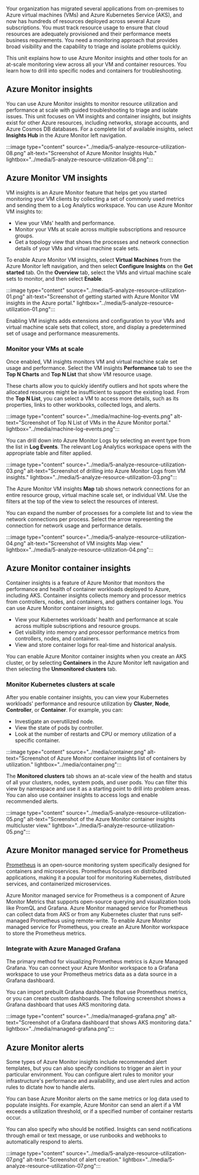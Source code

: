 Your organization has migrated several applications from on-premises to Azure virtual machines (VMs) and Azure Kubernetes Service (AKS), and now has hundreds of resources deployed across several Azure subscriptions. You must track resource usage to ensure that cloud resources are adequately provisioned and their performance meets business requirements. You need a monitoring approach that provides broad visibility and the capability to triage and isolate problems quickly.

This unit explains how to use Azure Monitor insights and other tools for an at-scale monitoring view across all your VM and container resources. You learn how to drill into specific nodes and containers for troubleshooting.

## Azure Monitor insights

You can use Azure Monitor insights to monitor resource utilization and performance at scale with guided troubleshooting to triage and isolate issues. This unit focuses on VM insights and container insights, but insights exist for other Azure resources, including networks, storage accounts, and Azure Cosmos DB databases. For a complete list of available insights, select **Insights Hub** in the Azure Monitor left navigation.

:::image type="content" source="../media/5-analyze-resource-utilization-08.png" alt-text="Screenshot of Azure Monitor Insights Hub." lightbox="../media/5-analyze-resource-utilization-08.png":::


## Azure Monitor VM insights

VM insights is an Azure Monitor feature that helps get you started monitoring your VM clients by collecting a set of commonly used metrics and sending them to a Log Analytics workspace. You can use Azure Monitor VM insights to:

- View your VMs' health and performance.
- Monitor your VMs at scale across multiple subscriptions and resource groups.
- Get a topology view that shows the processes and network connection details of your VMs and virtual machine scale sets.

To enable Azure Monitor VM insights, select **Virtual Machines** from the Azure Monitor left navigation, and then select **Configure Insights** on the **Get started** tab. On the **Overview** tab, select the VMs and virtual machine scale sets to monitor, and then select **Enable**.

:::image type="content" source="../media/5-analyze-resource-utilization-01.png" alt-text="Screenshot of getting started with Azure Monitor VM insights in the Azure portal." lightbox="../media/5-analyze-resource-utilization-01.png":::

Enabling VM insights adds extensions and configuration to your VMs and virtual machine scale sets that collect, store, and display a predetermined set of usage and performance measurements.

### Monitor your VMs at scale

Once enabled, VM insights monitors VM and virtual machine scale set usage and performance. Select the VM insights **Performance** tab to see the **Top N Charts** and **Top N List** that show VM resource usage.

These charts allow you to quickly identify outliers and hot spots where the allocated resources might be insufficient to support the existing load. From the **Top N List**, you can select a VM to access more details, such as its properties, links to other workbooks, collected logs, and alerts.

:::image type="content" source="../media/machine-log-events.png" alt-text="Screenshot of Top N List of VMs in the Azure Monitor portal." lightbox="../media/machine-log-events.png":::

You can drill down into Azure Monitor Logs by selecting an event type from the list in **Log Events**. The relevant Log Analytics workspace opens with the appropriate table and filter applied.

:::image type="content" source="../media/5-analyze-resource-utilization-03.png" alt-text="Screenshot of drilling into Azure Monitor Logs from VM insights." lightbox="../media/5-analyze-resource-utilization-03.png":::

The Azure Monitor VM insights **Map** tab shows network connections for an entire resource group, virtual machine scale set, or individual VM. Use the filters at the top of the view to select the resources of interest.

You can expand the number of processes for a complete list and to view the network connections per process. Select the arrow representing the connection for network usage and performance details.

:::image type="content" source="../media/5-analyze-resource-utilization-04.png" alt-text="Screenshot of VM insights Map view." lightbox="../media/5-analyze-resource-utilization-04.png":::

## Azure Monitor container insights

Container insights is a feature of Azure Monitor that monitors the performance and health of container workloads deployed to Azure, including AKS. Container insights collects memory and processor metrics from controllers, nodes, and containers, and gathers container logs. You can use Azure Monitor container insights to:

- View your Kubernetes workloads' health and performance at scale across multiple subscriptions and resource groups.
- Get visibility into memory and processor performance metrics from controllers, nodes, and containers.
- View and store container logs for real-time and historical analysis.

You can enable Azure Monitor container insights when you create an AKS cluster, or by selecting **Containers** in the Azure Monitor left navigation and then selecting the **Unmonitored clusters** tab.

### Monitor Kubernetes clusters at scale

After you enable container insights, you can view your Kubernetes workloads' performance and resource utilization by **Cluster**, **Node**, **Controller**, or **Container**. For example, you can:

- Investigate an overutilized node.
- View the state of pods by controller.
- Look at the number of restarts and CPU or memory utilization of a specific container.

:::image type="content" source="../media/container.png" alt-text="Screenshot of Azure Monitor container insights list of containers by utilization." lightbox="../media/container.png":::

The **Monitored clusters** tab shows an at-scale view of the health and status of all your clusters, nodes, system pods, and user pods. You can filter this view by namespace and use it as a starting point to drill into problem areas. You can also use container insights to access logs and enable recommended alerts.

:::image type="content" source="../media/5-analyze-resource-utilization-05.png" alt-text="Screenshot of the Azure Monitor container insights multicluster view." lightbox="../media/5-analyze-resource-utilization-05.png":::

## Azure Monitor managed service for Prometheus

[Prometheus](https://prometheus.io/) is an open-source monitoring system specifically designed for containers and microservices. Prometheus focuses on distributed applications, making it a popular tool for monitoring Kubernetes, distributed services, and containerized microservices.

Azure Monitor managed service for Prometheus is a component of Azure Monitor Metrics that supports open-source querying and visualization tools like PromQL and Grafana. Azure Monitor managed service for Prometheus can collect data from AKS or from any Kubernetes cluster that runs self-managed Prometheus using remote-write. To enable Azure Monitor managed service for Prometheus, you create an Azure Monitor workspace to store the Prometheus metrics.

### Integrate with Azure Managed Grafana

The primary method for visualizing Prometheus metrics is Azure Managed Grafana. You can connect your Azure Monitor workspace to a Grafana workspace to use your Prometheus metrics data as a data source in a Grafana dashboard.

You can import prebuilt Grafana dashboards that use Prometheus metrics, or you can create custom dashboards. The following screenshot shows a Grafana dashboard that uses AKS monitoring data.

:::image type="content" source="../media/managed-grafana.png" alt-text="Screenshot of a Grafana dashboard that shows AKS monitoring data." lightbox="../media/managed-grafana.png":::

## Azure Monitor alerts

Some types of Azure Monitor insights include recommended alert templates, but you can also specify conditions to trigger an alert in your particular environment. You can configure alert rules to monitor your infrastructure's performance and availability, and use alert rules and action rules to dictate how to handle alerts.

You can base Azure Monitor alerts on the same metrics or log data used to populate insights. For example, Azure Monitor can send an alert if a VM exceeds a utilization threshold, or if a specified number of container restarts occur.

You can also specify who should be notified. Insights can send notifications through email or text message, or use runbooks and webhooks to automatically respond to alerts.

:::image type="content" source="../media/5-analyze-resource-utilization-07.png" alt-text="Screenshot of alert creation." lightbox="../media/5-analyze-resource-utilization-07.png":::

